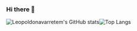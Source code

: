 ### Hi there 👋

<!--
**leopoldonavarretem/leopoldonavarretem** is a ✨ _special_ ✨ repository because its `README.md` (this file) appears on your GitHub profile.

Here are some ideas to get you started:

- 🔭 I’m currently working on ...
- 🌱 I’m currently learning ...
- 👯 I’m looking to collaborate on ...
- 🤔 I’m looking for help with ...
- 💬 Ask me about ...
- 📫 How to reach me: ...
- 😄 Pronouns: ...
- ⚡ Fun fact: ...
-->



![Leopoldonavarretem's GitHub stats](https://github-readme-stats.vercel.app/api?username=leopoldonavarretem&theme=aura)![Top Langs](https://github-readme-stats.vercel.app/api/top-langs/?username=leopoldonavarrete&layout=compact&theme=aura)
